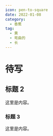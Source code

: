 ```yaml
---
icon: pen-to-square
date: 2022-01-08
category:
  - 香蕉
tag:
  - 黄
  - 弯曲的
  - 长
---
```


# 待写

## 标题 2

这里是内容。

### 标题 3

这里是内容。
